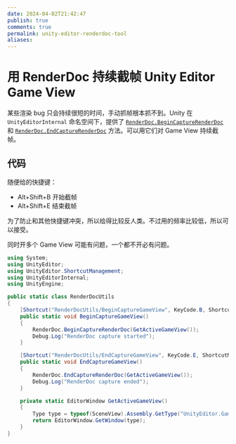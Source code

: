 ```yaml
---
date: 2024-04-02T21:42:47
publish: true
comments: true
permalink: unity-editor-renderdoc-tool
aliases:
---
```


# 用 RenderDoc 持续截帧 Unity Editor Game View

某些渲染 bug 只会持续很短的时间，手动抓帧根本抓不到。Unity 在 `UnityEditorInternal` 命名空间下，提供了 [`RenderDoc.BeginCaptureRenderDoc`](https://github.com/Unity-Technologies/UnityCsReference/blob/d2eb9c0352229c0268d47ca0efa69e14b5d180f8/Editor/Mono/RenderDoc/RenderDoc.bindings.cs#L32) 和 [`RenderDoc.EndCaptureRenderDoc`](https://github.com/Unity-Technologies/UnityCsReference/blob/d2eb9c0352229c0268d47ca0efa69e14b5d180f8/Editor/Mono/RenderDoc/RenderDoc.bindings.cs#L34C28-L34C47) 方法。可以用它们对 Game View 持续截帧。

## 代码

随便给的快捷键：

- Alt+Shift+B 开始截帧
- Alt+Shift+E 结束截帧

为了防止和其他快捷键冲突，所以给得比较反人类。不过用的频率比较低，所以可以接受。

同时开多个 Game View 可能有问题，一个都不开必有问题。

``` csharp
using System;
using UnityEditor;
using UnityEditor.ShortcutManagement;
using UnityEditorInternal;
using UnityEngine;

public static class RenderDocUtils
{
    [Shortcut("RenderDocUtils/BeginCaptureGameView", KeyCode.B, ShortcutModifiers.Alt | ShortcutModifiers.Shift)]
    public static void BeginCaptureGameView()
    {
        RenderDoc.BeginCaptureRenderDoc(GetActiveGameView());
        Debug.Log("RenderDoc capture started");
    }

    [Shortcut("RenderDocUtils/EndCaptureGameView", KeyCode.E, ShortcutModifiers.Alt | ShortcutModifiers.Shift)]
    public static void EndCaptureGameView()
    {
        RenderDoc.EndCaptureRenderDoc(GetActiveGameView());
        Debug.Log("RenderDoc capture ended");
    }

    private static EditorWindow GetActiveGameView()
    {
        Type type = typeof(SceneView).Assembly.GetType("UnityEditor.GameView");
        return EditorWindow.GetWindow(type);
    }
}
```
